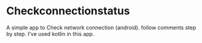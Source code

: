 # Checkconnectionstatus
A simple app to Check network connection (android). follow comments step by step. I've used kotlin in this app.
